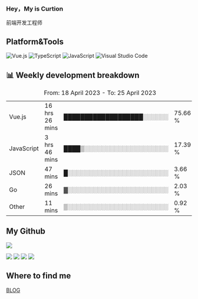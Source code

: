 ### Hey，My is Curtion
前端开发工程师
## Platform&Tools

![Vue.js](https://img.shields.io/badge/-Vue.js-4FC08D?style=flat-square&logo=Vue.js&logoColor=white)
![TypeScript](https://img.shields.io/badge/-TypeScript-007ACC?style=flat-square&logo=typescript&logoColor=white)
![JavaScript](https://img.shields.io/badge/-JavaScript-F7DF1E?style=flat-square&logo=javascript&logoColor=black)
![Visual Studio Code](https://img.shields.io/badge/-VSCode-007ACC?style=flat-square&logo=Visual-Studio-Code&logoColor=white)

## 📊 Weekly development breakdown

<!--START_SECTION:waka-->

<table><caption>From: 18 April 2023 - To: 25 April 2023</caption><tr><td>Vue.js</td><td>16 hrs 26 mins</td><td>███████████████████░░░░░░</td><td>75.66 %</td></tr><tr><td>JavaScript</td><td>3 hrs 46 mins</td><td>████▒░░░░░░░░░░░░░░░░░░░░</td><td>17.39 %</td></tr><tr><td>JSON</td><td>47 mins</td><td>█░░░░░░░░░░░░░░░░░░░░░░░░</td><td>3.66 %</td></tr><tr><td>Go</td><td>26 mins</td><td>▓░░░░░░░░░░░░░░░░░░░░░░░░</td><td>2.03 %</td></tr><tr><td>Other</td><td>11 mins</td><td>▒░░░░░░░░░░░░░░░░░░░░░░░░</td><td>0.92 %</td></tr></table>

<!--END_SECTION:waka-->

## My Github

![](http://github-profile-summary-cards.vercel.app/api/cards/profile-details?username=curtion&theme=nord_bright)

![](http://github-profile-summary-cards.vercel.app/api/cards/stats?username=curtion&theme=nord_bright)
![](http://github-profile-summary-cards.vercel.app/api/cards/productive-time?username=curtion&theme=nord_bright&utcOffset=8)
![](http://github-profile-summary-cards.vercel.app/api/cards/repos-per-language?username=curtion&theme=nord_bright)
![](http://github-profile-summary-cards.vercel.app/api/cards/most-commit-language?username=curtion&theme=nord_bright)

## Where to find me

[BLOG](https://blog.3gxk.net)
